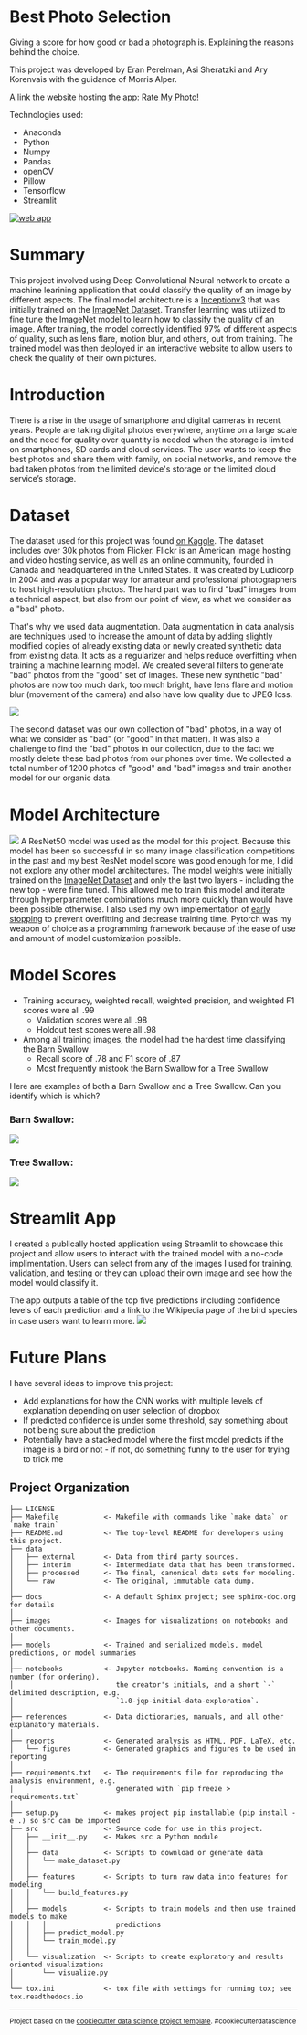 # Best Photo Selection

Giving a score for how good or bad a photograph is. Explaining the reasons behind the choice.

This project was developed by Eran Perelman, Asi Sheratzki and Ary Korenvais with the guidance of Morris Alper.

A link the website hosting the app: [Rate My Photo!](https://eranper-best-photo-selection-srcrate-my-photo-4ipizc.streamlitapp.com/)


Technologies used: 
* Anaconda
* Python
* Numpy
* Pandas
* openCV
* Pillow
* Tensorflow
* Streamlit

[![web app](images/web_app.jpg)](https://eranper-best-photo-selection-srcrate-my-photo-4ipizc.streamlitapp.com)

# Summary
This project involved using Deep Convolutional Neural network to create a machine learining application that could classify the quality of an image by different aspects. The final model architecture is a [Inceptionv3](https://en.wikipedia.org/wiki/Inceptionv3) that was initially trained on the [ImageNet Dataset](https://en.wikipedia.org/wiki/ImageNet). Transfer learning was utilized to fine tune the ImageNet model to learn how to classify the quality of an image. After training, the model correctly identified 97% of different aspects of quality, such as lens flare, motion blur, and others, out from training. The trained model was then deployed in an interactive website to allow users to check the quality of their own pictures.

# Introduction
There is a rise in the usage of smartphone and digital cameras in recent years. People are taking digital photos everywhere, anytime on a large scale and the need for quality over quantity is needed when the storage is limited on smartphones, SD cards and cloud services. The user wants to keep the best photos and share them with family, on social networks, and remove the bad taken photos from the limited device's storage or the limited cloud service’s storage.

# Dataset
The dataset used for this project was found [on Kaggle](https://www.kaggle.com/datasets/hsankesara/flickr-image-dataset). The dataset includes over 30k photos from Flicker. Flickr is an American image hosting and video hosting service, as well as an online community, founded in Canada and headquartered in the United States. It was created by Ludicorp in 2004 and was a popular way for amateur and professional photographers to host high-resolution photos. The hard part was to find "bad" images from a technical aspect, but also from our point of view, as what we consider as a "bad" photo.

That's why we used data augmentation. Data augmentation in data analysis are techniques used to increase the amount of data by adding slightly modified copies of already existing data or newly created synthetic data from existing data. It acts as a regularizer and helps reduce overfitting when training a machine learning model. We created several filters to generate "bad" photos from the "good" set of images. These new synthetic "bad" photos are now too much dark, too much bright, have lens flare and motion blur (movement of the camera) and also have low quality due to JPEG loss.

![](images/filter_comparison.jpg)

The second dataset was our own collection of "bad" photos, in a way of what we consider as "bad" (or "good" in that matter). It was also a challenge to find the "bad" photos in our collection, due to the fact we mostly delete these bad photos from our phones over time. We collected a total number of 1200 photos of "good" and "bad" images and train another model for our organic data.

# Model Architecture
![](imgs/resnet50_architecture.jpg)
A ResNet50 model was used as the model for this project. Because this model has been so successful in so many image classification competitions in the past and my best ResNet model score was good enough for me, I did not explore any other model architectures. The model weights were initially trained on the [ImageNet Dataset](https://en.wikipedia.org/wiki/ImageNet) and only the last two layers - including the new top - were fine tuned. This allowed me to train this model and iterate through hyperparameter combinations much more quickly than would have been possible otherwise. I also used my own implementation of [early stopping](https://en.wikipedia.org/wiki/Early_stopping) to prevent overfitting and decrease training time. Pytorch was my weapon of choice as a programming framework because of the ease of use and amount of model customization possible.

# Model Scores
* Training accuracy, weighted recall, weighted precision, and weighted F1 scores were all .99
    * Validation scores were all .98
    * Holdout test scores were all .98
* Among all training images, the model had the hardest time classifying the Barn Swallow
    * Recall score of .78 and F1 score of .87
    * Most frequently mistook the Barn Swallow for a Tree Swallow

Here are examples of both a Barn Swallow and a Tree Swallow. Can you identify which is which?
### Barn Swallow:
![](imgs/barn_swallow.jpg)

### Tree Swallow:
![](imgs/tree_swallow.jpg)

# Streamlit App

I created a publically hosted application using Streamlit to showcase this project and allow users to interact with the trained model with a no-code implimentation. Users can select from any of the images I used for training, validation, and testing or they can upload their own image and see how the model would classify it.

The app outputs a table of the top five predictions including confidence levels of each prediction and a link to the Wikipedia page of the bird species in case users want to learn more.
![](imgs/st_app_shot.jpeg)

# Future Plans
I have several ideas to improve this project:
* Add explanations for how the CNN works with multiple levels of explanation depending on user selection of dropbox
* If predicted confidence is under some threshold, say something about not being sure about the prediction
* Potentially have a stacked model where the first model predicts if the image is a bird or not - if not, do something funny to the user for trying to trick me


Project Organization
------------

    ├── LICENSE
    ├── Makefile           <- Makefile with commands like `make data` or `make train`
    ├── README.md          <- The top-level README for developers using this project.
    ├── data
    │   ├── external       <- Data from third party sources.
    │   ├── interim        <- Intermediate data that has been transformed.
    │   ├── processed      <- The final, canonical data sets for modeling.
    │   └── raw            <- The original, immutable data dump.
    │
    ├── docs               <- A default Sphinx project; see sphinx-doc.org for details
    │
    ├── images             <- Images for visualizations on notebooks and other documents.
    │
    ├── models             <- Trained and serialized models, model predictions, or model summaries
    │
    ├── notebooks          <- Jupyter notebooks. Naming convention is a number (for ordering),
    │                         the creator's initials, and a short `-` delimited description, e.g.
    │                         `1.0-jqp-initial-data-exploration`.
    │
    ├── references         <- Data dictionaries, manuals, and all other explanatory materials.
    │
    ├── reports            <- Generated analysis as HTML, PDF, LaTeX, etc.
    │   └── figures        <- Generated graphics and figures to be used in reporting
    │
    ├── requirements.txt   <- The requirements file for reproducing the analysis environment, e.g.
    │                         generated with `pip freeze > requirements.txt`
    │
    ├── setup.py           <- makes project pip installable (pip install -e .) so src can be imported
    ├── src                <- Source code for use in this project.
    │   ├── __init__.py    <- Makes src a Python module
    │   │
    │   ├── data           <- Scripts to download or generate data
    │   │   └── make_dataset.py
    │   │
    │   ├── features       <- Scripts to turn raw data into features for modeling
    │   │   └── build_features.py
    │   │
    │   ├── models         <- Scripts to train models and then use trained models to make
    │   │   │                 predictions
    │   │   ├── predict_model.py
    │   │   └── train_model.py
    │   │
    │   └── visualization  <- Scripts to create exploratory and results oriented visualizations
    │       └── visualize.py
    │
    └── tox.ini            <- tox file with settings for running tox; see tox.readthedocs.io


--------

<p><small>Project based on the <a target="_blank" href="https://drivendata.github.io/cookiecutter-data-science/">cookiecutter data science project template</a>. #cookiecutterdatascience</small></p>
